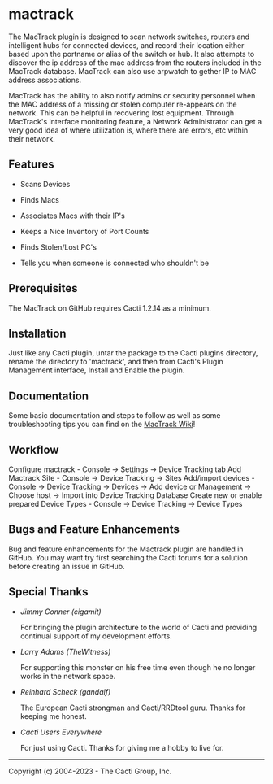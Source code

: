 # mactrack

The MacTrack plugin is designed to scan network switches, routers and
intelligent hubs for connected devices, and record their location either based
upon the portname or alias of the switch or hub.  It also attempts to discover
the ip address of the mac address from the routers included in the MacTrack
database.  MacTrack can also use arpwatch to gether IP to MAC address
associations.

MacTrack has the ability to also notify admins or security personnel when the
MAC address of a missing or stolen computer re-appears on the network.  This can
be helpful in recovering lost equipment.  Through MacTrack's interface
monitoring feature, a Network Administrator can get a very good idea of where
utilization is, where there are errors, etc within their network.

## Features

* Scans Devices

* Finds Macs

* Associates Macs with their IP's

* Keeps a Nice Inventory of Port Counts

* Finds Stolen/Lost PC's

* Tells you when someone is connected who shouldn't be

## Prerequisites

The MacTrack on GitHub requires Cacti 1.2.14 as a minimum.

## Installation

Just like any Cacti plugin, untar the package to the Cacti plugins directory,
rename the directory to 'mactrack', and then from Cacti's Plugin Management
interface, Install and Enable the plugin.

## Documentation

Some basic documentation and steps to follow as well as some troubleshooting
tips you can find on the [MacTrack
Wiki](https://github.com/Cacti/plugin_mactrack/wiki)!

## Workflow

Configure mactrack - Console -> Settings -> Device Tracking tab
Add Mactrack Site - Console -> Device Tracking -> Sites
Add/import devices - Console -> Device Tracking -> Devices -> Add device or Management -> Choose host -> Import into Device Tracking Database
Create new or enable prepared Device Types - Console -> Device Tracking -> Device Types

## Bugs and Feature Enhancements

Bug and feature enhancements for the Mactrack plugin are handled in GitHub. You
may want try first searching the Cacti forums for a solution before creating an
issue in GitHub.

## Special Thanks

* *Jimmy Conner (cigamit)*

  For bringing the plugin architecture to the world of Cacti and providing
  continual support of my development efforts.

* *Larry Adams (TheWitness)*

  For supporting this monster on his free time even though he no longer works in
  the network space.

* *Reinhard Scheck (gandalf)*

  The European Cacti strongman and Cacti/RRDtool guru.  Thanks for keeping me
  honest.

* *Cacti Users Everywhere*

  For just using Cacti.  Thanks for giving me a hobby to live for.

-----------------------------------------------
Copyright (c) 2004-2023 - The Cacti Group, Inc.
